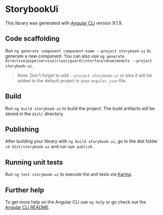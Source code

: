 # StorybookUi

This library was generated with [Angular CLI](https://github.com/angular/angular-cli) version 9.1.9.

## Code scaffolding

Run `ng generate component component-name --project storybook-ui` to generate a new component. You can also use `ng generate directive|pipe|service|class|guard|interface|enum|module --project storybook-ui`.
> Note: Don't forget to add `--project storybook-ui` or else it will be added to the default project in your `angular.json` file. 

## Build

Run `ng build storybook-ui` to build the project. The build artifacts will be stored in the `dist/` directory.

## Publishing

After building your library with `ng build storybook-ui`, go to the dist folder `cd dist/storybook-ui` and run `npm publish`.

## Running unit tests

Run `ng test storybook-ui` to execute the unit tests via [Karma](https://karma-runner.github.io).

## Further help

To get more help on the Angular CLI use `ng help` or go check out the [Angular CLI README](https://github.com/angular/angular-cli/blob/master/README.md).
